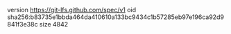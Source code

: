 version https://git-lfs.github.com/spec/v1
oid sha256:b83735e1bbda464da410610a133bc9434c1b57285eb97e196ca92d9841f3e38c
size 4842
